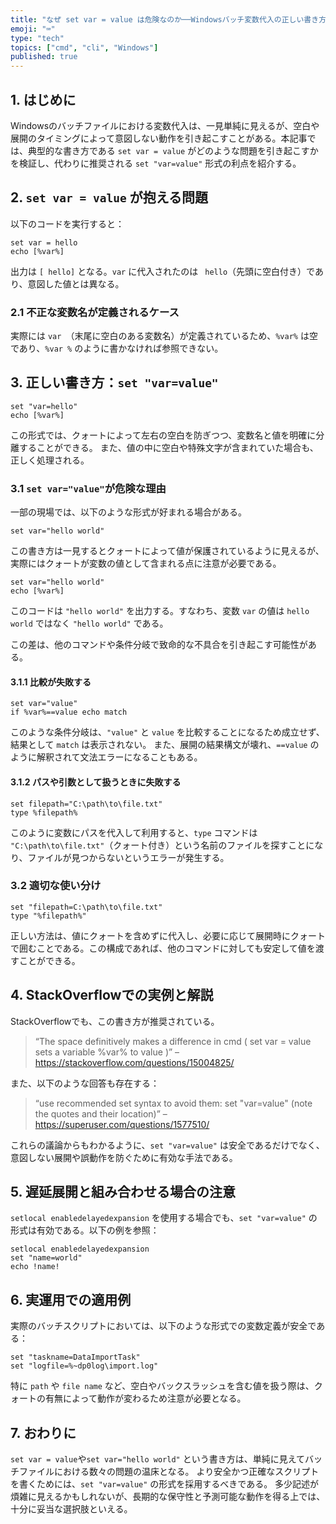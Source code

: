 ```yaml
---
title: "なぜ set var = value は危険なのか──Windowsバッチ変数代入の正しい書き方"
emoji: "⌨"
type: "tech"
topics: ["cmd", "cli", "Windows"]
published: true
---
```


## 1. はじめに
Windowsのバッチファイルにおける変数代入は、一見単純に見えるが、空白や展開のタイミングによって意図しない動作を引き起こすことがある。本記事では、典型的な書き方である `set var = value` がどのような問題を引き起こすかを検証し、代わりに推奨される `set "var=value"` 形式の利点を紹介する。

## 2. `set var = value` が抱える問題
以下のコードを実行すると：
``` bat:batchfile
set var = hello
echo [%var%]
```
出力は `[ hello]` となる。`var` に代入されたのは ` hello`（先頭に空白付き）であり、意図した値とは異なる。

### 2.1 不正な変数名が定義されるケース
実際には `var `（末尾に空白のある変数名）が定義されているため、`%var%` は空であり、`%var %` のように書かなければ参照できない。

## 3. 正しい書き方：`set "var=value"`
``` bat:batchfile
set "var=hello"
echo [%var%]
```

この形式では、クォートによって左右の空白を防ぎつつ、変数名と値を明確に分離することができる。
また、値の中に空白や特殊文字が含まれていた場合も、正しく処理される。

### 3.1 `set var="value"`が危険な理由
一部の現場では、以下のような形式が好まれる場合がある。
``` bat:batchfile
set var="hello world"
```

この書き方は一見するとクォートによって値が保護されているように見えるが、実際にはクォートが変数の値として含まれる点に注意が必要である。
``` bat:batchfile
set var="hello world"
echo [%var%]
```
このコードは `"hello world"` を出力する。すなわち、変数 `var` の値は `hello world` ではなく `"hello world"` である。

この差は、他のコマンドや条件分岐で致命的な不具合を引き起こす可能性がある。

#### 3.1.1 比較が失敗する
``` bat:batchfile
set var="value"
if %var%==value echo match
```
このような条件分岐は、`"value"` と `value` を比較することになるため成立せず、結果として `match` は表示されない。
また、展開の結果構文が壊れ、`==value` のように解釈されて文法エラーになることもある。

#### 3.1.2 パスや引数として扱うときに失敗する
``` bat:batchfile
set filepath="C:\path\to\file.txt"
type %filepath%
```

このように変数にパスを代入して利用すると、`type` コマンドは `"C:\path\to\file.txt"`（クォート付き）という名前のファイルを探すことになり、ファイルが見つからないというエラーが発生する。

### 3.2 適切な使い分け
``` bat:batchfile
set "filepath=C:\path\to\file.txt"
type "%filepath%"
```
正しい方法は、値にクォートを含めずに代入し、必要に応じて展開時にクォートで囲むことである。この構成であれば、他のコマンドに対しても安定して値を渡すことができる。

## 4. StackOverflowでの実例と解説
StackOverflowでも、この書き方が推奨されている。

>“The space definitively makes a difference in cmd ( set var = value sets a variable %var<space>% to <space>value )”
>– https://stackoverflow.com/questions/15004825/

また、以下のような回答も存在する：

>“use recommended set syntax to avoid them: set "var=value" (note the quotes and their location)”
>– https://superuser.com/questions/1577510/

これらの議論からもわかるように、`set "var=value"` は安全であるだけでなく、意図しない展開や誤動作を防ぐために有効な手法である。

## 5. 遅延展開と組み合わせる場合の注意
`setlocal enabledelayedexpansion` を使用する場合でも、`set "var=value"` の形式は有効である。以下の例を参照：
``` bat:batchfile
setlocal enabledelayedexpansion
set "name=world"
echo !name!
```

## 6. 実運用での適用例
実際のバッチスクリプトにおいては、以下のような形式での変数定義が安全である：
``` bat:batchfile
set "taskname=DataImportTask"
set "logfile=%~dp0log\import.log"
```
特に `path` や `file name` など、空白やバックスラッシュを含む値を扱う際は、クォートの有無によって動作が変わるため注意が必要となる。

## 7. おわりに
`set var = value`や`set var="hello world"` という書き方は、単純に見えてバッチファイルにおける数々の問題の温床となる。
より安全かつ正確なスクリプトを書くためには、`set "var=value"` の形式を採用するべきである。
多少記述が煩雑に見えるかもしれないが、長期的な保守性と予測可能な動作を得る上では、十分に妥当な選択肢といえる。

